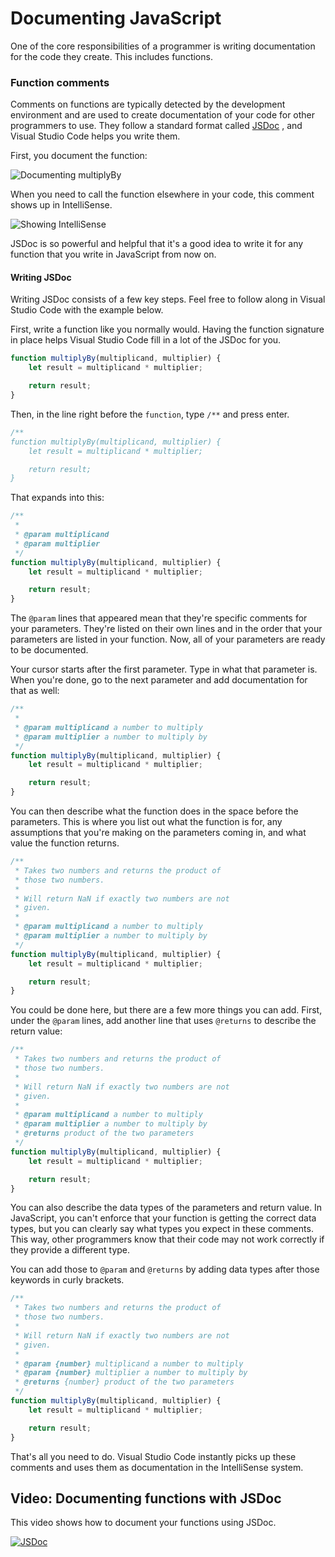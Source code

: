# Documenting JavaScript

One of the core responsibilities of a programmer is writing documentation for the code they create. This includes functions.

### Function comments

Comments on functions are typically detected by the development environment and are used to create documentation of your code for other programmers to use. They follow a standard format called [JSDoc](https://en.wikipedia.org/wiki/JSDoc) , and Visual Studio Code helps you write them.

First, you document the function:

![Documenting multiplyBy](https://user-images.githubusercontent.com/94882786/176942787-c13e9b72-1ed3-4364-8420-a18f2ddfa137.gif)

When you need to call the function elsewhere in your code, this comment shows up in IntelliSense.

![Showing IntelliSense](https://user-images.githubusercontent.com/94882786/176942820-06f50497-e8fc-41fe-8561-462ba05a2d02.gif)

JSDoc is so powerful and helpful that it's a good idea to write it for any function that you write in JavaScript from now on.

#### Writing JSDoc

Writing JSDoc consists of a few key steps. Feel free to follow along in Visual Studio Code with the example below.

First, write a function like you normally would. Having the function signature in place helps Visual Studio Code fill in a lot of the JSDoc for you.

```js
function multiplyBy(multiplicand, multiplier) {
    let result = multiplicand * multiplier;

    return result;
}
```

Then, in the line right before the `function`, type `/**` and press enter.

```js
/**
function multiplyBy(multiplicand, multiplier) {
    let result = multiplicand * multiplier;

    return result;
}
```

That expands into this:

```js
/**
 *
 * @param multiplicand
 * @param multiplier
 */
function multiplyBy(multiplicand, multiplier) {
    let result = multiplicand * multiplier;

    return result;
}
```

The `@param` lines that appeared mean that they're specific comments for your parameters. They're listed on their own lines and in the order that your parameters are listed in your function. Now, all of your parameters are ready to be documented.

Your cursor starts after the first parameter. Type in what that parameter is. When you're done, go to the next parameter and add documentation for that as well:

```js
/**
 *
 * @param multiplicand a number to multiply
 * @param multiplier a number to multiply by
 */
function multiplyBy(multiplicand, multiplier) {
    let result = multiplicand * multiplier;

    return result;
}
```

You can then describe what the function does in the space before the parameters. This is where you list out what the function is for, any assumptions that you're making on the parameters coming in, and what value the function returns.

```js
/**
 * Takes two numbers and returns the product of
 * those two numbers.
 *
 * Will return NaN if exactly two numbers are not
 * given.
 *
 * @param multiplicand a number to multiply
 * @param multiplier a number to multiply by
 */
function multiplyBy(multiplicand, multiplier) {
    let result = multiplicand * multiplier;

    return result;
}
```

You could be done here, but there are a few more things you can add. First, under the `@param` lines, add another line that uses `@returns` to describe the return value:

```js
/**
 * Takes two numbers and returns the product of
 * those two numbers.
 *
 * Will return NaN if exactly two numbers are not
 * given.
 *
 * @param multiplicand a number to multiply
 * @param multiplier a number to multiply by
 * @returns product of the two parameters
 */
function multiplyBy(multiplicand, multiplier) {
    let result = multiplicand * multiplier;

    return result;
}
```

You can also describe the data types of the parameters and return value. In JavaScript, you can't enforce that your function is getting the correct data types, but you can clearly say what types you expect in these comments. This way, other programmers know that their code may not work correctly if they provide a different type.

You can add those to `@param` and `@returns` by adding data types after those keywords in curly brackets.

```js
/**
 * Takes two numbers and returns the product of
 * those two numbers.
 *
 * Will return NaN if exactly two numbers are not
 * given.
 *
 * @param {number} multiplicand a number to multiply
 * @param {number} multiplier a number to multiply by
 * @returns {number} product of the two parameters
 */
function multiplyBy(multiplicand, multiplier) {
    let result = multiplicand * multiplier;

    return result;
}
```

That's all you need to do. Visual Studio Code instantly picks up these comments and uses them as documentation in the IntelliSense system.

## Video: Documenting functions with JSDoc

This video shows how to document your functions using JSDoc.

[![JSDoc](https://img.youtube.com/vi/_sifYGxcSA8/0.jpg)](https://www.youtube.com/watch?v=_sifYGxcSA8)
